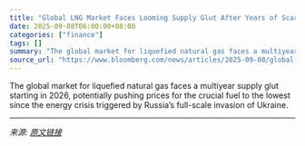 ```yaml
---
title: "Global LNG Market Faces Looming Supply Glut After Years of Scarcity"
date: 2025-09-08T06:00:00+08:00
categories: ["finance"]
tags: []
summary: "The global market for liquefied natural gas faces a multiyear supply glut starting in 2026, potentially pushing prices for the crucial fuel to the lowest since the energy crisis triggered by Russia’s "
source_url: "https://www.bloomberg.com/news/articles/2025-09-08/global-lng-market-faces-looming-supply-glut-after-years-of-scarcity"
---
```


The global market for liquefied natural gas faces a multiyear supply glut starting in 2026, potentially pushing prices for the crucial fuel to the lowest since the energy crisis triggered by Russia’s full-scale invasion of Ukraine.

---

*来源: [原文链接](https://www.bloomberg.com/news/articles/2025-09-08/global-lng-market-faces-looming-supply-glut-after-years-of-scarcity)*
